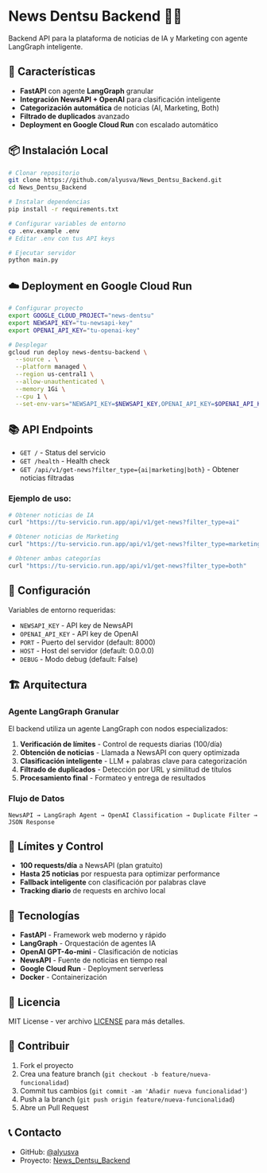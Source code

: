 # News Dentsu Backend 📰🤖

Backend API para la plataforma de noticias de IA y Marketing con agente LangGraph inteligente.

## 🚀 Características

- **FastAPI** con agente **LangGraph** granular
- **Integración NewsAPI + OpenAI** para clasificación inteligente  
- **Categorización automática** de noticias (AI, Marketing, Both)
- **Filtrado de duplicados** avanzado
- **Deployment en Google Cloud Run** con escalado automático

## 📦 Instalación Local

```bash
# Clonar repositorio
git clone https://github.com/alyusva/News_Dentsu_Backend.git
cd News_Dentsu_Backend

# Instalar dependencias
pip install -r requirements.txt

# Configurar variables de entorno
cp .env.example .env
# Editar .env con tus API keys

# Ejecutar servidor
python main.py
```

## ☁️ Deployment en Google Cloud Run

```bash
# Configurar proyecto
export GOOGLE_CLOUD_PROJECT="news-dentsu"
export NEWSAPI_KEY="tu-newsapi-key"
export OPENAI_API_KEY="tu-openai-key"

# Desplegar
gcloud run deploy news-dentsu-backend \
  --source . \
  --platform managed \
  --region us-central1 \
  --allow-unauthenticated \
  --memory 1Gi \
  --cpu 1 \
  --set-env-vars="NEWSAPI_KEY=$NEWSAPI_KEY,OPENAI_API_KEY=$OPENAI_API_KEY"
```

## 📚 API Endpoints

- `GET /` - Status del servicio
- `GET /health` - Health check  
- `GET /api/v1/get-news?filter_type={ai|marketing|both}` - Obtener noticias filtradas

### Ejemplo de uso:
```bash
# Obtener noticias de IA
curl "https://tu-servicio.run.app/api/v1/get-news?filter_type=ai"

# Obtener noticias de Marketing  
curl "https://tu-servicio.run.app/api/v1/get-news?filter_type=marketing"

# Obtener ambas categorías
curl "https://tu-servicio.run.app/api/v1/get-news?filter_type=both"
```

## 🔧 Configuración

Variables de entorno requeridas:
- `NEWSAPI_KEY` - API key de NewsAPI
- `OPENAI_API_KEY` - API key de OpenAI
- `PORT` - Puerto del servidor (default: 8000)
- `HOST` - Host del servidor (default: 0.0.0.0)
- `DEBUG` - Modo debug (default: False)

## 🏗️ Arquitectura

### Agente LangGraph Granular
El backend utiliza un agente LangGraph con nodos especializados:

1. **Verificación de límites** - Control de requests diarias (100/día)
2. **Obtención de noticias** - Llamada a NewsAPI con query optimizada
3. **Clasificación inteligente** - LLM + palabras clave para categorización
4. **Filtrado de duplicados** - Detección por URL y similitud de títulos  
5. **Procesamiento final** - Formateo y entrega de resultados

### Flujo de Datos
```
NewsAPI → LangGraph Agent → OpenAI Classification → Duplicate Filter → JSON Response
```

## 🔄 Límites y Control

- **100 requests/día** a NewsAPI (plan gratuito)
- **Hasta 25 noticias** por respuesta para optimizar performance
- **Fallback inteligente** con clasificación por palabras clave
- **Tracking diario** de requests en archivo local

## 🚀 Tecnologías

- **FastAPI** - Framework web moderno y rápido
- **LangGraph** - Orquestación de agentes IA
- **OpenAI GPT-4o-mini** - Clasificación de noticias
- **NewsAPI** - Fuente de noticias en tiempo real
- **Google Cloud Run** - Deployment serverless
- **Docker** - Containerización

## 📄 Licencia

MIT License - ver archivo [LICENSE](LICENSE) para más detalles.

## 🤝 Contribuir

1. Fork el proyecto
2. Crea una feature branch (`git checkout -b feature/nueva-funcionalidad`)
3. Commit tus cambios (`git commit -am 'Añadir nueva funcionalidad'`)
4. Push a la branch (`git push origin feature/nueva-funcionalidad`)
5. Abre un Pull Request

## 📞 Contacto

- GitHub: [@alyusva](https://github.com/alyusva)
- Proyecto: [News_Dentsu_Backend](https://github.com/alyusva/News_Dentsu_Backend)
